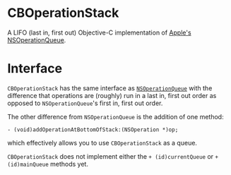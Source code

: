 CBOperationStack
================

A LIFO (last in, first out) Objective-C implementation of [Apple's NSOperationQueue](https://developer.apple.com/library/mac/#documentation/Cocoa/Reference/NSOperationQueue_class/Reference/Reference.html). 


Interface
=========

`CBOperationStack` has the same interface as [`NSOperationQueue`](https://developer.apple.com/library/mac/#documentation/Cocoa/Reference/NSOperationQueue_class/Reference/Reference.html) with the difference that operations are (roughly) run in a last in, first out order as opposed to `NSOperationQueue`'s first in, first out order. 

The other difference from `NSOperationQueue` is the addition of one method:

    - (void)addOperationAtBottomOfStack:(NSOperation *)op;

which effectively allows you to use `CBOperationStack` as a queue. 

`CBOperationStack` does not implement either the `+ (id)currentQueue` or `+ (id)mainQueue` methods yet.
